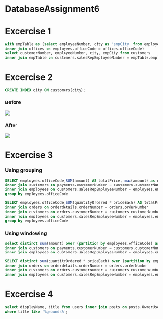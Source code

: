 # DatabaseAssignment6

<h1>Excercise 1</h1>

```sql
with empTable as (select employeeNumber, city as 'empCity' from employees 
inner join offices on employees.officeCode = offices.officeCode) 
select customerNumber, employeeNumber, city, empCity from customers 
inner join empTable on customers.salesRepEmployeeNumber = empTable.employeeNumber where city = empCity;
```
<h1>Excercise 2</h1> 

```sql
CREATE INDEX city ON customers(city);
```
<h3>Before</h3>

<img src="https://github.com/Hallur20/DatabaseAssignment6/blob/master/before_indexes_ex1.png"/>

<h3>After</h3>

<img src="https://github.com/Hallur20/DatabaseAssignment6/blob/master/after_indexes_ex2.png"/>

<h1>Excercise 3</h1>

<h3>Using grouping</h3>

```sql
SELECT employees.officeCode,SUM(amount) AS totalPrice, max(amount) as maxPrice from payments 
inner join customers on payments.customerNumber = customers.customerNumber 
inner join employees on customers.salesRepEmployeeNumber = employees.employeeNumber
group by employees.officeCode
```

```sql
SELECT employees.officeCode,SUM(quantityOrdered * priceEach) AS totalPrice, max((quantityOrdered * priceEach)) as maxPrice from orderdetails 
inner join orders on orderdetails.orderNumber = orders.orderNumber
inner join customers on orders.customerNumber = customers.customerNumber
inner join employees on customers.salesRepEmployeeNumber = employees.employeeNumber
group by employees.officeCode
```

<h3>Using windowing</h3>

```sql
select distinct sum(amount) over (partition by employees.officeCode) as 'total sold', officeCode, max(amount) over (partition by employees.officeCode) as 'maximum payment' from payments 
inner join customers on payments.customerNumber = customers.customerNumber 
inner join employees on customers.salesRepEmployeeNumber = employees.employeeNumber;
```

```sql
SELECT distinct sum(quantityOrdered * priceEach) over (partition by employees.officeCode) as 'total sold', officeCode, max(quantityOrdered * priceEach) over (partition by employees.officeCode) as 'maximum payment' from orderdetails 
inner join orders on orderdetails.orderNumber = orders.orderNumber
inner join customers on orders.customerNumber = customers.customerNumber
inner join employees on customers.salesRepEmployeeNumber = employees.employeeNumber
```

<h1>Excercise 4</h1>

```sql
select displayName, title from users inner join posts on posts.OwnerUserId = users.id 
where title like '%grounds%';
```
